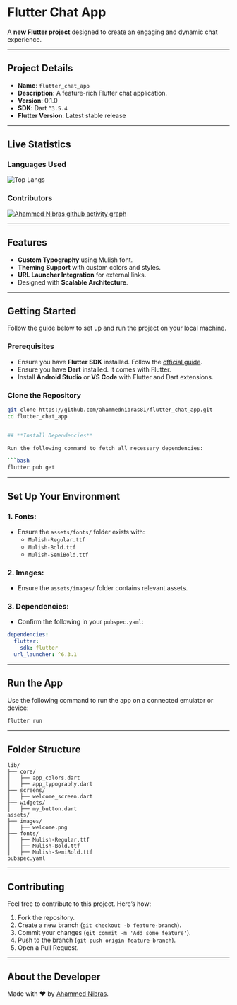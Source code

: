 # **Flutter Chat App**

A **new Flutter project** designed to create an engaging and dynamic chat experience.

---

## **Project Details**

- **Name**: `flutter_chat_app`
- **Description**: A feature-rich Flutter chat application.
- **Version**: 0.1.0
- **SDK**: Dart `^3.5.4`
- **Flutter Version**: Latest stable release

---

## **Live Statistics**

### **Languages Used**
![Top Langs](https://github-readme-stats.vercel.app/api/top-langs/?username=ahammednibras8&repo=flutter-chat-app&theme=dark)

### **Contributors**
[![Ahammed Nibras github activity graph](https://github-readme-activity-graph.vercel.app/graph?username=ahammednibras8&repo=flutter-chat-app&theme=github-compact)](https://github.com/ahammednibras8/flutter-chat-app)

<!-- ### **Commit Activity**
![Commit Calendar](https://github.com/ahammednibras8/flutter-chat-app/graphs/commit-activity)
-->
---

## **Features**

- **Custom Typography** using Mulish font.
- **Theming Support** with custom colors and styles.
- **URL Launcher Integration** for external links.
- Designed with **Scalable Architecture**.

---

## **Getting Started**

Follow the guide below to set up and run the project on your local machine.

### **Prerequisites**

- Ensure you have **Flutter SDK** installed. Follow the [official guide](https://flutter.dev/docs/get-started/install).
- Ensure you have **Dart** installed. It comes with Flutter.
- Install **Android Studio** or **VS Code** with Flutter and Dart extensions.

### **Clone the Repository**

```bash
git clone https://github.com/ahammednibras81/flutter_chat_app.git
cd flutter_chat_app


## **Install Dependencies**

Run the following command to fetch all necessary dependencies:

```bash
flutter pub get
```

---

## **Set Up Your Environment**

### 1. **Fonts**:
- Ensure the `assets/fonts/` folder exists with:
  - `Mulish-Regular.ttf`
  - `Mulish-Bold.ttf`
  - `Mulish-SemiBold.ttf`

### 2. **Images**:
- Ensure the `assets/images/` folder contains relevant assets.

### 3. **Dependencies**:
- Confirm the following in your `pubspec.yaml`:

```yaml
dependencies:
  flutter:
    sdk: flutter
  url_launcher: ^6.3.1
```

---

## **Run the App**

Use the following command to run the app on a connected emulator or device:

```bash
flutter run
```

---

## **Folder Structure**

```plaintext
lib/
├── core/
│   ├── app_colors.dart
│   ├── app_typography.dart
├── screens/
│   ├── welcome_screen.dart
├── widgets/
│   ├── my_button.dart
assets/
├── images/
│   ├── welcome.png
├── fonts/
│   ├── Mulish-Regular.ttf
│   ├── Mulish-Bold.ttf
│   ├── Mulish-SemiBold.ttf
pubspec.yaml
```

---

## **Contributing**

Feel free to contribute to this project. Here’s how:

1. Fork the repository.
2. Create a new branch (`git checkout -b feature-branch`).
3. Commit your changes (`git commit -m 'Add some feature'`).
4. Push to the branch (`git push origin feature-branch`).
5. Open a Pull Request.

<!-- --- -->

<!-- ## **License**

This project is licensed under the MIT License. -->

---

## **About the Developer**

Made with ❤️ by [Ahammed Nibras](https://github.com/ahammednibras81).
